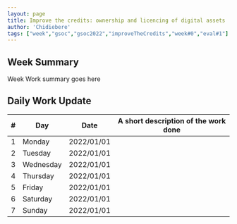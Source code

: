 ```yaml
---
layout: page
title: Improve the credits: ownership and licencing of digital assets
author: 'Chidiebere'
tags: ["week","gsoc","gsoc2022","improveTheCredits","week#0","eval#1"]
---
```


## Week Summary

Week Work summary goes here 

## Daily Work Update

|\#|Day|Date|A short description of the work done|  
|---	|---	|---	|---	|  
|1   	| Monday 	|   2022/01/01	|  |  
|2   	| Tuesday  	|   2022/01/01	| 	|  
|3   	| Wednesday |  2022/01/01 	|  |  
|4   	| Thursday  |   2022/01/01	|  |  
|5   	| Friday  	|   2022/01/01	|  |  
|6   	| Saturday  |  2022/01/01	|  |  
|7   	| Sunday  	|   2022/01/01	|  |  
